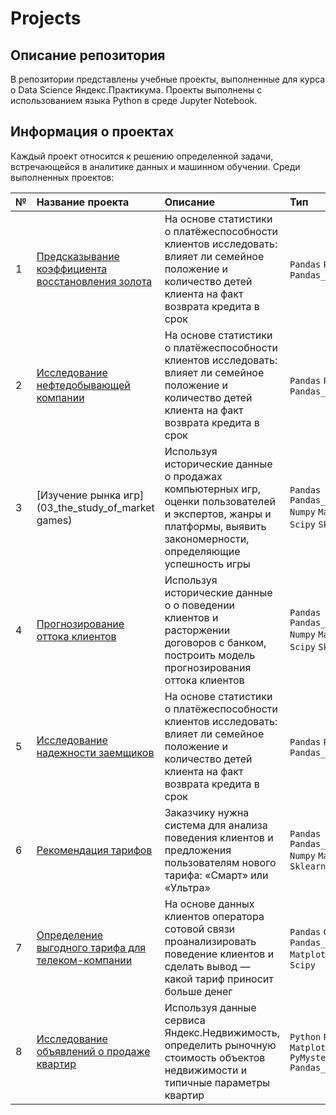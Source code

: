 # Projects 

## Описание репозитория 

В репозитории представлены учебные проекты, выполненные для курса о Data Science Яндекс.Практикума. Проекты выполнены с использованием языка Python в среде Jupyter Notebook.

## Информация о проектах

Каждый проект относится к решению определенной задачи, встречающейся в аналитике данных и машинном обучении. Среди выполненных проектов:

| № | Название проекта | Описание | Тип | Источник | Инструменты |
|:- | :--------------- | :------- | :-- | :------- | :---------- |
| 1 | [Предсказывание коэффициента восстановления золота](01_predicting_the_recovery_rate_of_gold) | На основе статистики о платёжеспособности клиентов исследовать: влияет ли семейное положение и количество детей клиента на факт возврата кредита в срок | `Pandas` `PyMystem3` `Pandas_profiling` |
| 2 | [Исследование нефтедобывающей компании](02_oil_company_research) | На основе статистики о платёжеспособности клиентов исследовать: влияет ли семейное положение и количество детей клиента на факт возврата кредита в срок | `Pandas` `PyMystem3` `Pandas_profiling` |
| 3 | [Изучение рынка игр](03_the_study_of_market games) | Используя исторические данные о продажах компьютерных игр, оценки пользователей и экспертов, жанры и платформы, выявить закономерности, определяющие успешность игры | `Pandas` `Pandas_profiling` `Numpy` `Matplotlib` `Scipy` `Sklearn` |
| 4 | [Прогнозирование оттока клиентов](04_forecasting_customer_churn) | Используя исторические данные о о поведении клиентов и расторжении договоров с банком, построить модель прогнозирования оттока клиентов | `Pandas` `Pandas_profiling` `Numpy` `Matplotlib` `Scipy` `Sklearn` |
| 5 | [Исследование надежности заемщиков](05_research_on_the_reliability_of_borrowers) | На основе статистики о платёжеспособности клиентов исследовать: влияет ли семейное положение и количество детей клиента на факт возврата кредита в срок | `Pandas` `PyMystem3` `Pandas_profiling` |
| 6 | [Рекомендация тарифов](06_rate_recommendation) | Заказчику нужна система для анализа поведения клиентов и предложения пользователям нового тарифа: «Смарт» или «Ультра» | `Pandas` `Pandas_profiling` `Numpy` `Matplotlib` `Sklearn` |
| 7 | [Определение выгодного тарифа для телеком-компании](07_telecoms_prospective_plan) | На основе данных клиентов оператора сотовой связи проанализировать поведение клиентов и сделать вывод — какой тариф приносит больше денег | `Pandas` `Cufflinks` `Pandas_profiling` `Matplotlib` `Numpy` `Scipy` |
| 8 | [Исследование объявлений о продаже квартир](08_piter_apartments) | Используя данные сервиса Яндекс.Недвижимость, определить рыночную стоимость объектов недвижимости и типичные параметры квартир | `Python` `Pandas` `Matplotlib` `PyMystem3` `Pandas_profiling` |
